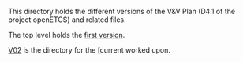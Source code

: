 This directory holds the different versions of the V&V Plan (D4.1 of the project openETCS) and related files.

The top level holds the [first version](WP41-VerificationAndValidationPlan.pdf).

[V02](V02) is the directory for the [current worked upon.

